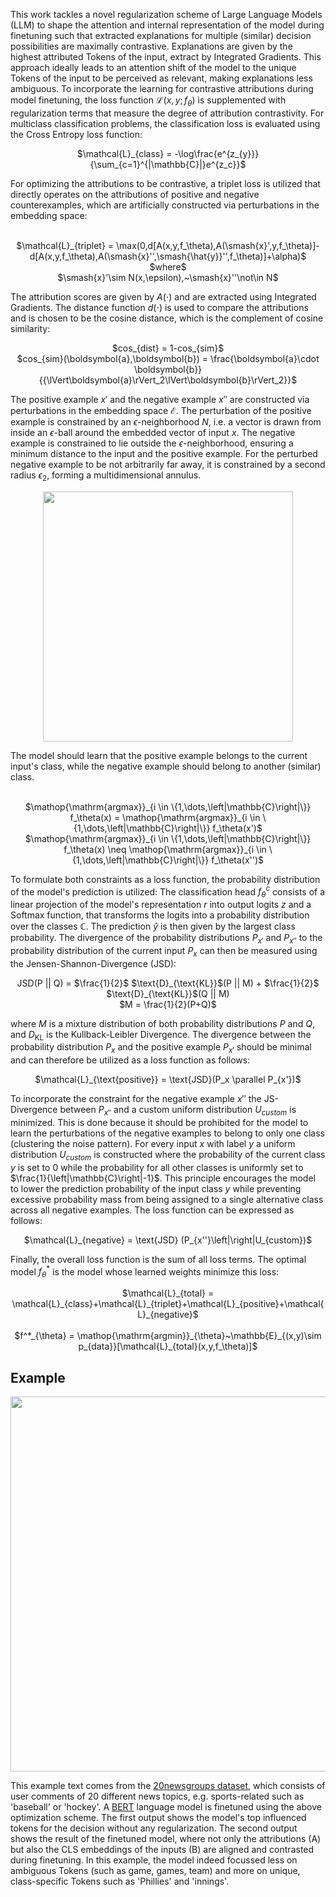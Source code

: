This work tackles a novel regularization scheme of Large Language Models (LLM) to shape the attention and internal representation of the model during finetuning such that extracted explanations for multiple (similar) decision possibilities are maximally contrastive. Explanations are given by the highest attributed Tokens of the input, extract by Integrated Gradients. This approach ideally leads to an attention shift of the model to the unique Tokens of the input to be perceived as relevant, making explanations less ambiguous. To incorporate the learning for contrastive attributions during model finetuning, the loss function $\mathcal{L}(x,y;f_\theta)$ is supplemented with regularization terms that measure the degree of attribution contrastivity. For multiclass classification problems, the classification loss is evaluated using the Cross Entropy loss function: 
<p align="center">
  $\mathcal{L}_{class} = -\log\frac{e^{z_{y}}}{\sum_{c=1}^{|\mathbb{C}|}e^{z_c}}$ </p>
For optimizing the attributions to be contrastive, a triplet loss is utilized that directly operates on the attributions of positive and negative counterexamples, which are artificially constructed via perturbations in the embedding space:
<p align="center">
  <br/>
  $\mathcal{L}_{triplet} = \max(0,d[A(x,y,f_\theta),A(\smash{x}',y,f_\theta)]-d[A(x,y,f_\theta),A(\smash{x}'',\smash{\hat{y}}'',f_\theta)]+\alpha)$<br/>
  $where$<br/>
  $\smash{x}'\sim N(x,\epsilon),~\smash{x}''\not\in N$ </p>

The attribution scores are given by $A(\cdot)$ and are extracted using Integrated Gradients. The distance function $d(\cdot)$ is used to compare the attributions and is chosen to be the cosine distance, which is the complement of cosine similarity:
<p align="center">
  $cos_{dist} = 1-cos_{sim}$<br/>
  $cos_{sim}(\boldsymbol{a},\boldsymbol{b}) = \frac{\boldsymbol{a}\cdot \boldsymbol{b}}{{\lVert\boldsymbol{a}\rVert_2\lVert\boldsymbol{b}\rVert_2}}$</p>

The positive example $x'$ and the negative example $x''$ are constructed via perturbations in the embedding space $\mathcal{E}$. The perturbation of the positive example is constrained by an $\epsilon$-neighborhood $N$, i.e. a vector is drawn from inside an $\epsilon$-ball around the embedded vector of input $x$. The negative example is constrained to lie outside the $\epsilon$-neighborhood, ensuring a minimum distance to the input and the positive example. For the perturbed negative example to be not arbitrarily far away, it is constrained by a second radius $\epsilon_2$, forming a multidimensional annulus.
<p align="center">
<img src="https://github.com/user-attachments/assets/c985f040-74ce-43ed-b7d1-3a47cd400499" width="400"/>
</p>
The model should learn that the positive example belongs to the current input's class, while the negative example should belong to another (similar) class.
<p align="center"><br/>
  $\mathop{\mathrm{argmax}}_{i \in \{1,\dots,\left|\mathbb{C}\right|\}} f_\theta(x) = \mathop{\mathrm{argmax}}_{i \in \{1,\dots,\left|\mathbb{C}\right|\}} f_\theta(x')$<br/>
  $\mathop{\mathrm{argmax}}_{i \in \{1,\dots,\left|\mathbb{C}\right|\}} f_\theta(x) \neq \mathop{\mathrm{argmax}}_{i \in \{1,\dots,\left|\mathbb{C}\right|\}} f_\theta(x'')$</p>

To formulate both constraints as a loss function, the probability distribution of the model's prediction is utilized: The classification head $f^c_\theta$ consists of a linear projection of the model's representation $r$ into output logits $z$ and a Softmax function, that transforms the logits into a probability distribution over the classes $\mathbb{C}$. The prediction $\hat{y}$ is then given by the largest class probability. The divergence of the probability distributions $P_{x'}$ and $P_{x''}$ to the probability distribution of the current input $P_{x}$ can then be measured using the Jensen-Shannon-Divergence (JSD):
<p align="center">
  JSD(P || Q) = $\frac{1}{2}$ $\text{D}_{\text{KL}}$(P || M) + $\frac{1}{2}$ $\text{D}_{\text{KL}}$(Q || M) <br/>
  $M = \frac{1}{2}(P+Q)$</p>

where $M$ is a mixture distribution of both probability distributions $P$ and $Q$, and $D_{\text{KL}}$ is the Kullback-Leibler Divergence. The divergence between the probability distribution $P_x$ and the positive example $P_{x'}$ should be minimal and can therefore be utilized as a loss function as follows:
<p align="center">
$\mathcal{L}_{\text{positive}} = \text{JSD}(P_x \parallel P_{x'})$</p>

To incorporate the constraint for the negative example $x''$ the JS-Divergence between $P_{x''}$ and a custom uniform distribution $U_{custom}$ is minimized. This is done because it should be prohibited for the model to learn the perturbations of the negative examples to belong to only one class (clustering the noise pattern). For every input $x$ with label $y$ a uniform distribution $U_{custom}$ is constructed where the probability of the current class $y$ is set to $0$ while the probability for all other classes is uniformly set to $\frac{1}{\left|\mathbb{C}\right|-1}$. This principle encourages the model to lower the prediction probability of the input class $y$ while preventing excessive probability mass from being assigned to a single alternative class across all negative examples. The loss function can be expressed as follows:
<p align="center">
  $\mathcal{L}_{negative} = \text{JSD} (P_{x''}\left|\right|U_{custom})$</p>

Finally, the overall loss function is the sum of all loss terms. The optimal model $f^*_{\theta}$ is the model whose learned weights minimize this loss:
<p align="center">
  $\mathcal{L}_{total} = \mathcal{L}_{class}+\mathcal{L}_{triplet}+\mathcal{L}_{positive}+\mathcal{L}_{negative}$<br/><br/>
  $f^*_{\theta} = \mathop{\mathrm{argmin}}_{\theta}~\mathbb{E}_{(x,y)\sim p_{data}}[\mathcal{L}_{total}(x,y,f_\theta)]$

## Example

<p align="center">
<img src="https://github.com/user-attachments/assets/5df23797-2e9c-4e47-8424-8aa7968024f5" width="600"/>
</p>

This example text comes from the [20newsgroups dataset](https://scikit-learn.org/0.19/datasets/twenty_newsgroups.html), which consists of user comments of 20 different news topics, e.g. sports-related such as 'baseball' or 'hockey'. A [BERT](https://huggingface.co/docs/transformers/model_doc/bert) language model is finetuned using the above optimization scheme. The first output shows the model's top influenced tokens for the decision without any regularization. The second output shows the result of the finetuned model, where not only the attributions (A) but also the CLS embeddings of the inputs (B) are aligned and contrasted during finetuning. In this example, the model indeed focussed less on ambiguous Tokens (such as game, games, team) and more on unique, class-specific Tokens such as 'Phillies' and 'innings'.
